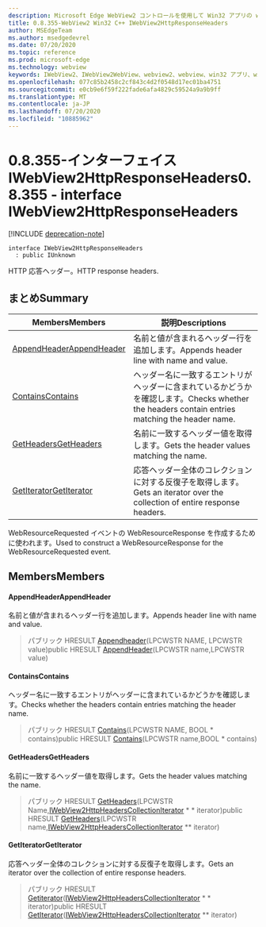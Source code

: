 ```yaml
---
description: Microsoft Edge WebView2 コントロールを使用して Win32 アプリの web コンテンツをホストする
title: 0.8.355-WebView2 Win32 C++ IWebView2HttpResponseHeaders
author: MSEdgeTeam
ms.author: msedgedevrel
ms.date: 07/20/2020
ms.topic: reference
ms.prod: microsoft-edge
ms.technology: webview
keywords: IWebView2、IWebView2WebView、webview2、webview、win32 アプリ、win32、edge
ms.openlocfilehash: 077c85b2458c2cf843c4d2f0548d17ec01ba4751
ms.sourcegitcommit: e0cb9e6f59f222fade6afa4829c59524a9a9b9ff
ms.translationtype: MT
ms.contentlocale: ja-JP
ms.lasthandoff: 07/20/2020
ms.locfileid: "10885962"
---
```

# <span data-ttu-id="0eacc-104">0.8.355-インターフェイス IWebView2HttpResponseHeaders</span><span class="sxs-lookup"><span data-stu-id="0eacc-104">0.8.355 - interface IWebView2HttpResponseHeaders</span></span> 

[!INCLUDE [deprecation-note](../../includes/deprecation-note.md)]

```
interface IWebView2HttpResponseHeaders
  : public IUnknown
```

<span data-ttu-id="0eacc-105">HTTP 応答ヘッダー。</span><span class="sxs-lookup"><span data-stu-id="0eacc-105">HTTP response headers.</span></span>

## <span data-ttu-id="0eacc-106">まとめ</span><span class="sxs-lookup"><span data-stu-id="0eacc-106">Summary</span></span>

 <span data-ttu-id="0eacc-107">Members</span><span class="sxs-lookup"><span data-stu-id="0eacc-107">Members</span></span>                        | <span data-ttu-id="0eacc-108">説明</span><span class="sxs-lookup"><span data-stu-id="0eacc-108">Descriptions</span></span>
--------------------------------|---------------------------------------------
[<span data-ttu-id="0eacc-109">AppendHeader</span><span class="sxs-lookup"><span data-stu-id="0eacc-109">AppendHeader</span></span>](#appendheader) | <span data-ttu-id="0eacc-110">名前と値が含まれるヘッダー行を追加します。</span><span class="sxs-lookup"><span data-stu-id="0eacc-110">Appends header line with name and value.</span></span>
[<span data-ttu-id="0eacc-111">Contains</span><span class="sxs-lookup"><span data-stu-id="0eacc-111">Contains</span></span>](#contains) | <span data-ttu-id="0eacc-112">ヘッダー名に一致するエントリがヘッダーに含まれているかどうかを確認します。</span><span class="sxs-lookup"><span data-stu-id="0eacc-112">Checks whether the headers contain entries matching the header name.</span></span>
[<span data-ttu-id="0eacc-113">GetHeaders</span><span class="sxs-lookup"><span data-stu-id="0eacc-113">GetHeaders</span></span>](#getheaders) | <span data-ttu-id="0eacc-114">名前に一致するヘッダー値を取得します。</span><span class="sxs-lookup"><span data-stu-id="0eacc-114">Gets the header values matching the name.</span></span>
[<span data-ttu-id="0eacc-115">GetIterator</span><span class="sxs-lookup"><span data-stu-id="0eacc-115">GetIterator</span></span>](#getiterator) | <span data-ttu-id="0eacc-116">応答ヘッダー全体のコレクションに対する反復子を取得します。</span><span class="sxs-lookup"><span data-stu-id="0eacc-116">Gets an iterator over the collection of entire response headers.</span></span>

<span data-ttu-id="0eacc-117">WebResourceRequested イベントの WebResourceResponse を作成するために使われます。</span><span class="sxs-lookup"><span data-stu-id="0eacc-117">Used to construct a WebResourceResponse for the WebResourceRequested event.</span></span>

## <span data-ttu-id="0eacc-118">Members</span><span class="sxs-lookup"><span data-stu-id="0eacc-118">Members</span></span>

#### <span data-ttu-id="0eacc-119">AppendHeader</span><span class="sxs-lookup"><span data-stu-id="0eacc-119">AppendHeader</span></span> 

<span data-ttu-id="0eacc-120">名前と値が含まれるヘッダー行を追加します。</span><span class="sxs-lookup"><span data-stu-id="0eacc-120">Appends header line with name and value.</span></span>

> <span data-ttu-id="0eacc-121">パブリック HRESULT [Appendheader](#appendheader)(LPCWSTR NAME, LPCWSTR value)</span><span class="sxs-lookup"><span data-stu-id="0eacc-121">public HRESULT [AppendHeader](#appendheader)(LPCWSTR name,LPCWSTR value)</span></span>

#### <span data-ttu-id="0eacc-122">Contains</span><span class="sxs-lookup"><span data-stu-id="0eacc-122">Contains</span></span> 

<span data-ttu-id="0eacc-123">ヘッダー名に一致するエントリがヘッダーに含まれているかどうかを確認します。</span><span class="sxs-lookup"><span data-stu-id="0eacc-123">Checks whether the headers contain entries matching the header name.</span></span>

> <span data-ttu-id="0eacc-124">パブリック HRESULT [Contains](#contains)(LPCWSTR NAME, BOOL \* contains)</span><span class="sxs-lookup"><span data-stu-id="0eacc-124">public HRESULT [Contains](#contains)(LPCWSTR name,BOOL \* contains)</span></span>

#### <span data-ttu-id="0eacc-125">GetHeaders</span><span class="sxs-lookup"><span data-stu-id="0eacc-125">GetHeaders</span></span> 

<span data-ttu-id="0eacc-126">名前に一致するヘッダー値を取得します。</span><span class="sxs-lookup"><span data-stu-id="0eacc-126">Gets the header values matching the name.</span></span>

> <span data-ttu-id="0eacc-127">パブリック HRESULT [GetHeaders](#getheaders)(LPCWSTR Name,[IWebView2HttpHeadersCollectionIterator](IWebView2HttpHeadersCollectionIterator.md) \* \* iterator)</span><span class="sxs-lookup"><span data-stu-id="0eacc-127">public HRESULT [GetHeaders](#getheaders)(LPCWSTR name,[IWebView2HttpHeadersCollectionIterator](IWebView2HttpHeadersCollectionIterator.md) \*\* iterator)</span></span>

#### <span data-ttu-id="0eacc-128">GetIterator</span><span class="sxs-lookup"><span data-stu-id="0eacc-128">GetIterator</span></span> 

<span data-ttu-id="0eacc-129">応答ヘッダー全体のコレクションに対する反復子を取得します。</span><span class="sxs-lookup"><span data-stu-id="0eacc-129">Gets an iterator over the collection of entire response headers.</span></span>

> <span data-ttu-id="0eacc-130">パブリック HRESULT [Getiterator](#getiterator)([IWebView2HttpHeadersCollectionIterator](IWebView2HttpHeadersCollectionIterator.md) \* \* iterator)</span><span class="sxs-lookup"><span data-stu-id="0eacc-130">public HRESULT [GetIterator](#getiterator)([IWebView2HttpHeadersCollectionIterator](IWebView2HttpHeadersCollectionIterator.md) \*\* iterator)</span></span>

